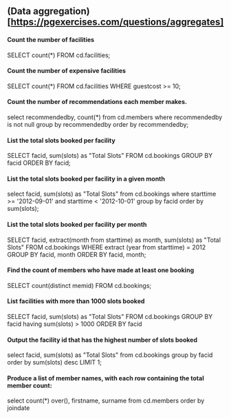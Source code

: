 ## (Data aggregation)[https://pgexercises.com/questions/aggregates]

#### Count the number of facilities
SELECT count(*) FROM cd.facilities;

#### Count the number of expensive facilities
SELECT count(*) FROM cd.facilities 
WHERE guestcost >= 10;

#### Count the number of recommendations each member makes.
select recommendedby, count(*) 
	from cd.members
	where recommendedby is not null
	group by recommendedby
order by recommendedby;          

#### List the total slots booked per facility
SELECT facid, sum(slots) as "Total Slots"
FROM cd.bookings
GROUP BY facid
ORDER BY facid;

#### List the total slots booked per facility in a given month
select facid, sum(slots) as "Total Slots"
	from cd.bookings
	where
		starttime >= '2012-09-01'
		and starttime < '2012-10-01'
	group by facid
order by sum(slots);          

#### List the total slots booked per facility per month
SELECT facid, extract(month from starttime) as month, sum(slots) as "Total Slots"
FROM cd.bookings
WHERE extract (year from starttime) = 2012
GROUP BY facid, month
ORDER BY facid, month;

#### Find the count of members who have made at least one booking
SELECT count(distinct memid) FROM cd.bookings;

#### List facilities with more than 1000 slots booked
SELECT facid, sum(slots) as "Total Slots"
FROM cd.bookings
GROUP BY facid
having sum(slots) > 1000
ORDER BY facid

#### Output the facility id that has the highest number of slots booked
select facid, sum(slots) as "Total Slots"
	from cd.bookings
	group by facid
order by sum(slots) desc
LIMIT 1; 
#### Produce a list of member names, with each row containing the total member count:
select count(*) over(), firstname, surname
	from cd.members
order by joindate     
